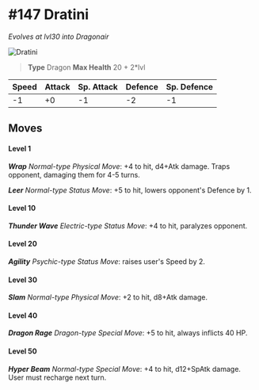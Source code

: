 # #147 Dratini
*Evolves at lvl30 into Dragonair*

![Dratini](https://img.pokemondb.net/sprites/home/normal/1x/dratini.png)

> **Type** Dragon
> **Max Health** 20 + 2\*lvl

| Speed | Attack | Sp. Attack | Defence | Sp. Defence |
| ----- | ------ | ---------- | ------- | ----------- |
| -1 | +0 | -1 | -2 | -1 |

## Moves
#### Level 1

***Wrap** Normal-type Physical Move*: +4 to hit, d4+Atk damage. Traps opponent, damaging them for 4-5 turns.

***Leer** Normal-type Status Move*: +5 to hit, lowers opponent's Defence by 1.
#### Level 10

***Thunder Wave** Electric-type Status Move*: +4 to hit, paralyzes opponent.
#### Level 20

***Agility** Psychic-type Status Move*: raises user's Speed by 2.
#### Level 30

***Slam** Normal-type Physical Move*: +2 to hit, d8+Atk damage. 
#### Level 40

***Dragon Rage** Dragon-type Special Move*: +5 to hit, always inflicts 40 HP.
#### Level 50

***Hyper Beam** Normal-type Special Move*: +4 to hit, d12+SpAtk damage. User must recharge next turn.

